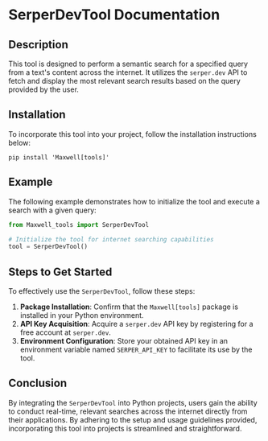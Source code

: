 # SerperDevTool Documentation

## Description
This tool is designed to perform a semantic search for a specified query from a text's content across the internet. It utilizes the `serper.dev` API to fetch and display the most relevant search results based on the query provided by the user.

## Installation
To incorporate this tool into your project, follow the installation instructions below:
```shell
pip install 'Maxwell[tools]'
```

## Example
The following example demonstrates how to initialize the tool and execute a search with a given query:

```python
from Maxwell_tools import SerperDevTool

# Initialize the tool for internet searching capabilities
tool = SerperDevTool()
```

## Steps to Get Started
To effectively use the `SerperDevTool`, follow these steps:

1. **Package Installation**: Confirm that the `Maxwell[tools]` package is installed in your Python environment.
2. **API Key Acquisition**: Acquire a `serper.dev` API key by registering for a free account at `serper.dev`.
3. **Environment Configuration**: Store your obtained API key in an environment variable named `SERPER_API_KEY` to facilitate its use by the tool.

## Conclusion
By integrating the `SerperDevTool` into Python projects, users gain the ability to conduct real-time, relevant searches across the internet directly from their applications. By adhering to the setup and usage guidelines provided, incorporating this tool into projects is streamlined and straightforward.
